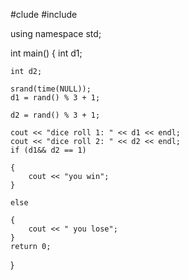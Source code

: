 #clude <iostream> #include <ctime>

using namespace std;

int main()
{
	int d1;

	int d2;

	srand(time(NULL));
	d1 = rand() % 3 + 1;

	d2 = rand() % 3 + 1;

	cout << "dice roll 1: " << d1 << endl;
	cout << "dice roll 2: " << d2 << endl;
	if (d1&& d2 == 1)

	{
		cout << "you win";
	}

	else

	{
		cout << " you lose";
	}
	return 0;
}
